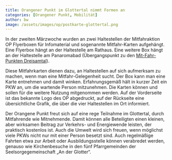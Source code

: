 ```yaml
---
title: Orangener Punkt im Glottertal nimmt Formen an
categories: [Orangener Punkt, Mobilität]
author: bw
image: /assets/images/op/postkarte-glottertal.png
---
```


In der zweiten Märzwoche wurden an zwei Haltestellen der Mitfahraktion OP Flyerboxen für Infomaterial und sogenannte Mitfahr-Karten aufgehängt. Eine Flyerbox hängt an der Haltestelle am Rathaus. Eine weitere Box hängt an der Haltestelle am Panaromabad (Übergangspunkt zu den [Mit-Fahr-Punkten Dreisamtal](https://www.mit-fahr-punkt.de/mitfahrpunkt)).

Diese Mitfahrkarten dienen dazu, an Haltestellen auf sich aufmerksam zu machen, wenn man eine Mitfahr-Gelegenheit sucht. Der Box kann man eine Karte entnehmen und damit winken. Erfahrungsgemäß hält in kurzer Zeit ein PKW an, um die wartende Person mitzunehmen. Die Karten können und sollen für die weitere Nutzung mitgenommen werden. Auf der Vorderseite ist das bekannte Logo des OP abgedruckt, auf der Rückseite eine übersichtliche Grafik, die über die vier Haltestellen im Ort informiert.

Der Orangene Punkt freut sich auf eine rege Teilnahme im Glottertal, durch Mitfahrende wie Mitnehmende. Damit können alle Beteiligten einen kleinen, aber wirksamen Beitrag zur Verkehrs- und Energiewende leisten, der praktisch kostenlos ist. Auch die Umwelt wird sich freuen, wenn möglichst viele PKWs nicht nur mit einer Person besetzt sind. Auch regelmäßige Fahrten etwa zur Arbeit oder Ausbildungsstelle können verabredet werden, genauso wie Kirchenbesuche in den fünf Pfarrgemeinden der Seelsorgegemeinschaft „An der Glotter“.
